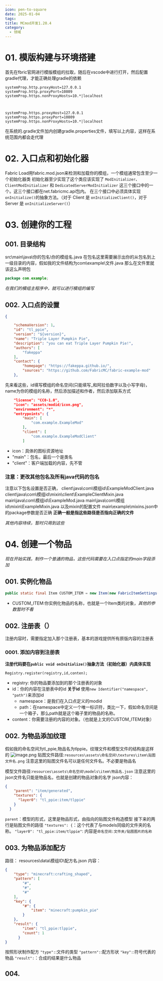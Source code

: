 ```yaml
---
icon: pen-to-square
date: 2025-01-04
tags: 
title: MCmod开发1.20.4
category:
  - 领域
---
```

# 01. 模版构建与环境搭建
首先在fbric官网进行模版模组的拉取，随后在vscode中进行打开，然后配置gradle代理，才能正确处理gradle的依赖
```
systemProp.http.proxyHost=127.0.0.1
systemProp.http.proxyPort=10809
systemProp.https.nonProxyHosts=10.*|localhost

  

systemProp.https.proxyHost=127.0.0.1
systemProp.https.proxyPort=10809
systemProp.https.nonProxyHosts=10.*|localhost
```
在系统的.gradle文件加内创建gradle.properties文件，填写以上内容，这样在系统范围内都会走代理

# 02. 入口点和初始化器
Fabric Load用fabric.mod.json来检测和加载你的模组，一个模组通常包含至少一个初始化器类
初始化器至少实现了这个类应该实现了 `ModInitializer`、`ClientModInitializer` 和 `DedicatedServerModInitializer` 这三个接口中的一个。这三个接口都在net.fabricmc.api包内。
在三个接口中必须具体实现`onInitialize()`的抽象方法。（对于 Client 是 `onInitializeClient()`，对于 Server 是 `onInitializeServer()`）

# 03. 创建你的工程
## 001. 目录结构
src\main\java\你的包名\你的模组名.java
在包名这里需要展示出你的从包名到上一级目录的内容，假如我的文件结构为com\example\文件.java
那么在文件里就该这么声明包
```java
package com.example;
```
*在我们的模组主程序中，就可以进行模组的编写*


## 002. 入口点的设置
```json
{

    "schemaVersion": 1,
    "id": "tl_ppie",
    "version": "${version}",
    "name": "Triple Layer Pumpkin Pie",
    "description": "you can eat Triple Layer Pumpkin Pie!",
    "authors": [
        "fakeppa"
    ],
    "contact": {
        "homepage": "https://fakeppa.github.io/",
        "sources": "https://github.com/FabricMC/fabric-example-mod"
    },
```
先来看这些，id填写模组的命名空间(只能填写_和阿拉伯数字以及小写字母)，name为你的模组的名称，然后添加描述和作者，然后添加联系方式

```json
    "license": "CC0-1.0",
    "icon": "assets/modid/icon.png",
    "environment": "*",
    "entrypoints": {
        "main": [
            "com.example.ExampleMod"
        ],
        "client": [
            "com.example.ExampleModClient"
        ]
```
- icon：具体的图标资源地址
- "main"：包名，最后一个是类名
- "client"：客户端加载的内容，先不管

### 注意：更改其他包名及所有java代码的包名
注意以下包名设置是否正确，
client\java\com\模组id\ExampleModClient.java
client\java\com\模组id\mixin\client\ExampleClientMixin.java
main\java\com\模组id\ExampleMod.java
main\java\com\模组id\mixin\ExampleMixin.java
以及mixin的配置文件
main\example\mixins.json中的package参数是否正确
**正确一般是指这些路径是否指向正确的文件**


*其他内容待续，暂时只用到这些*
# 04. 创建一个物品
*现在开始实践，制作一个普通的物品，这些代码需要在入口点指定的main字段添加*
## 001. 实例化物品
```java
public static final Item CUSTOM_ITEM = new Item(new FabricItemSettings());
```
- CUSTOM_ITEM:你实例化物品的名称，也就是一个Item类的对象，*其他的参数暂时不看*

## 002. 注册表（）
注册内容时，需要指定加入那个注册表，基本的游戏提供所有原版内容的注册表

### 0001. 添加内容到注册表
**注册代码要在`public void onInitialize()`抽象方法（初始化器）内具体实现**
```
Registry.register(registry,id,conten);
```
- registry: 你的物品要添加到的那个注册表的对象
- id：你的内容在注册表中的id
  **关于id**
  使用`new Identifier("namespace", "path")`来添加id
	- namespace：是我们在入口点定义的modid
	- path：在namespace中定义一个唯一标识符，类比一下，假如命名空间是一个箱子，那么path就是这个箱子里的物品的名称。
- content：你需要注册的内容的对象。（也就是上文的CUSTOM_ITEM对象）

## 002. 为物品添加纹理
假如我的命名空间为tl_ppie,物品名为tlppie。纹理文件和模型文件的结构是这样的
![image.png](https://cdn.jsdelivr.net/gh/fakeppa/blog-img/20250107221129.png)
贴图文件路径:`resources\assets\命名空间\textures\item\贴图文件名.png`
注意这里的贴图文件名可以是任何文件名。不必要是物品名

模型文件路径:`resources\assets\命名空间\models\item\物品名.json`
注意这里的json文件名只能是物品名，也就是创建的物品对象的名字
json内容：
```json
{
    "parent": "item/generated",
    "textures": {
      "layer0": "tl_ppie:item/tlppie"
    }
  }
```
`parent`：模型的形式，这里是物品形式，由指向的贴图文件构造模型
接下来的两行是贴图文件的路径
`"textures": {`：这个代表了与models同级的文件夹的名称。
`"layer0": "tl_ppie:item/tlppie"`:  内容是`命名空间:文件夹/贴图图片的名称`


## 003. 为物品添加配方
路径：
resources\data\模组ID\配方名.json
内容：
```json
{
    "type": "minecraft:crafting_shaped",
    "pattern": [
        "#",
        "#",
        "#"
    ],
    "key": {
        "#": {
            "item": "minecraft:pumpkin_pie"
        }
    },
    "result": {
        "item": "tl_ppie:tlppie",
        "count": 1
      }
}
```
按照形状制作配方
`"type":`:文件的类型
`"pattern":`:配方形状
`"key":`:符号代表的物品
`"result":`：合成的结果是什么物品

## 004. 
